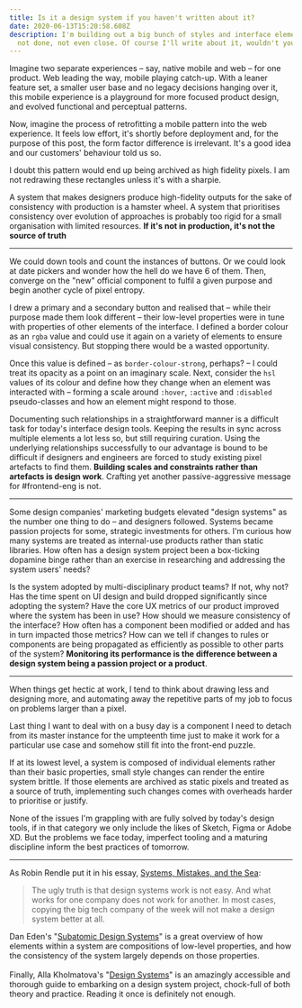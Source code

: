 ```yaml
---
title: Is it a design system if you haven't written about it?
date: 2020-06-13T15:20:58.608Z
description: I'm building out a big bunch of styles and interface elements. I'm
  not done, not even close. Of course I'll write about it, wouldn't you?
---
```

Imagine two separate experiences – say, native mobile and web – for one product. Web leading the way, mobile playing catch-up. With a leaner feature set, a smaller user base and no legacy decisions hanging over it, this mobile experience is a playground for more focused product design, and evolved functional and perceptual patterns.

Now, imagine the process of retrofitting a mobile pattern into the web experience. It feels low effort, it's shortly before deployment and, for the purpose of this post, the form factor difference is irrelevant. It's a good idea and our customers' behaviour told us so.

I doubt this pattern would end up being archived as high fidelity pixels. I am not redrawing these rectangles unless it's with a sharpie.

A system that makes designers produce high-fidelity outputs for the sake of consistency with production is a hamster wheel. A system that prioritises consistency over evolution of approaches is probably too rigid for a small organisation with limited resources. **If it's not in production, it's not the source of truth**

- - -

We could down tools and count the instances of buttons. Or we could look at date pickers and wonder how the hell do we have 6 of them. Then, converge on the "new" official component to fulfil a given purpose and begin another cycle of pixel entropy.

I drew a primary and a secondary button and realised that – while their purpose made them look different – their low-level properties were in tune with properties of other elements of the interface. I defined a border colour as an `rgba` value and could use it again on a variety of elements to ensure visual consistency. But stopping there would be a wasted opportunity.

Once this value is defined – as `border-colour-strong`, perhaps? – I could treat its opacity as a point on an imaginary scale. Next, consider the `hsl` values of its colour and define how they change when an element was interacted with – forming a scale around `:hover`, `:active` and `:disabled` pseudo-classes and how an element might respond to those.

Documenting such relationships in a straightforward manner is a difficult task for today's interface design tools. Keeping the results in sync across multiple elements a lot less so, but still requiring curation. Using the underlying relationships successfully to our advantage is bound to be difficult if designers and engineers are forced to study existing pixel artefacts to find them. **Building scales and constraints rather than artefacts is design work**. Crafting yet another passive-aggressive message for #frontend-eng is not. 

- - -

Some design companies' marketing budgets elevated "design systems" as the number one thing to do – and designers followed. Systems became passion projects for some, strategic investments for others. I'm curious how many systems are treated as internal-use products rather than static libraries. How often has a design system project been a box-ticking dopamine binge rather than an exercise in researching and addressing the system users' needs?

Is the system adopted by multi-disciplinary product teams? If not, why not? Has the time spent on UI design and build dropped significantly since adopting the system? Have the core UX metrics of our product improved where the system has been in use? How should we measure consistency of the interface? How often has a component been modified or added and has in turn impacted those metrics? How can we tell if changes to rules or components are being propagated as efficiently as possible to other parts of the system? **Monitoring its performance is the difference between a design system being a passion project or a product**.

- - -

When things get hectic at work, I tend to think about drawing less and designing more, and automating away the repetitive parts of my job to focus on problems larger than a pixel.

Last thing I want to deal with on a busy day is a component I need to detach from its master instance for the umpteenth time just to make it work for a particular use case and somehow still fit into the front-end puzzle.

If at its lowest level, a system is composed of individual elements rather than their basic properties, small style changes can render the entire system brittle. If those elements are archived as static pixels and treated as a source of truth, implementing such changes comes with overheads harder to prioritise or justify.

None of the issues I'm grappling with are fully solved by today's design tools, if in that category we only include the likes of Sketch, Figma or Adobe XD. But the problems we face today, imperfect tooling and a maturing discipline inform the best practices of tomorrow. 

- - -

As Robin Rendle put it in his essay, [Systems, Mistakes, and the Sea](https://www.robinrendle.com/essays/systems-mistakes-and-the-sea): 

> The ugly truth is that design systems work is not easy. And what works for one company does not work for another. In most cases, copying the big tech company of the week will not make a design system better at all.

Dan Eden's "[Subatomic Design Systems](https://daneden.me/blog/2018/subatomic-design-systems)" is a great overview of how elements within a system are compositions of low-level properties, and how the consistency of the system largely depends on those properties.\
\
Finally, Alla Kholmatova's "[Design Systems](https://designsystemsbook.com/)" is an amazingly accessible and thorough guide to embarking on a design system project, chock-full of both theory and practice. Reading it once is definitely not enough.